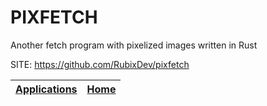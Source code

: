 # PIXFETCH

 Another fetch program with pixelized images written in Rust

 SITE: https://github.com/RubixDev/pixfetch

 | [Applications](https://portable-linux-apps.github.io/apps.html) | [Home](https://portable-linux-apps.github.io)
 | --- | --- |
